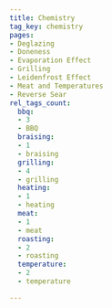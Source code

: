 ```yaml
---
title: Chemistry
tag_key: chemistry
pages:
- Deglazing
- Doneness
- Evaporation Effect
- Grilling
- Leidenfrost Effect
- Meat and Temperatures
- Reverse Sear
rel_tags_count:
  bbq:
  - 3
  - BBQ
  braising:
  - 1
  - braising
  grilling:
  - 4
  - grilling
  heating:
  - 1
  - heating
  meat:
  - 1
  - meat
  roasting:
  - 2
  - roasting
  temperature:
  - 2
  - temperature

---
```

